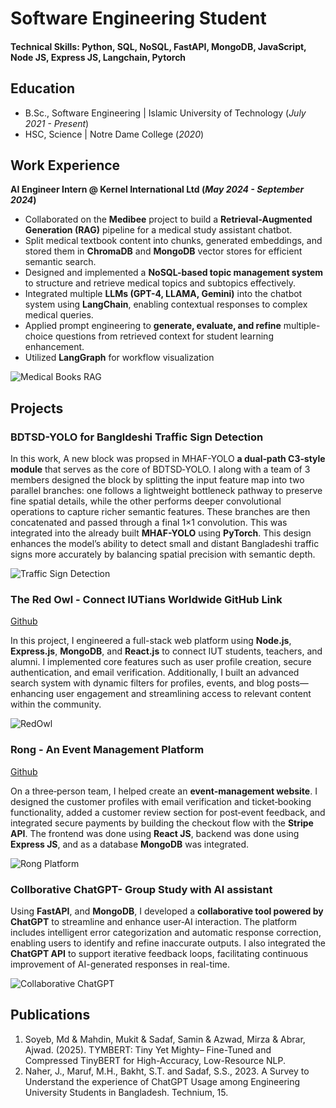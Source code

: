 # Software Engineering Student

#### Technical Skills: Python, SQL, NoSQL, FastAPI, MongoDB, JavaScript, Node JS, Express JS, Langchain, Pytorch

## Education			        		
- B.Sc., Software Engineering | Islamic University of Technology (_July 2021 - Present_)
- HSC, Science                |         Notre Dame College               (_2020_)
  
## Work Experience
**AI Engineer Intern @ Kernel International Ltd (_May 2024 - September 2024_)**
- Collaborated on the **Medibee** project to build a **Retrieval-Augmented Generation (RAG)** pipeline for a medical study assistant chatbot.  
- Split medical textbook content into chunks, generated embeddings, and stored them in **ChromaDB** and **MongoDB** vector stores for efficient semantic search.  
- Designed and implemented a **NoSQL-based topic management system** to structure and retrieve medical topics and subtopics effectively.  
- Integrated multiple **LLMs (GPT-4, LLAMA, Gemini)** into the chatbot system using **LangChain**, enabling contextual responses to complex medical queries.  
- Applied prompt engineering to **generate, evaluate, and refine** multiple-choice questions from retrieved context for student learning enhancement.  
- Utilized **LangGraph** for workflow visualization   

![Medical Books RAG](/assets/img/Medibee_AI.png)

## Projects
### BDTSD-YOLO for Bangldeshi Traffic Sign Detection

In this work, A new block was propsed in MHAF-YOLO **a dual‑path C3‑style module** that serves as the core of BDTSD‑YOLO. I along with a team of 3 members designed the block by splitting the input feature map into two parallel branches: one follows a lightweight bottleneck pathway to preserve fine spatial details, while the other performs deeper convolutional operations to capture richer semantic features. These branches are then concatenated and passed through a final 1×1 convolution. This was integrated into the already built **MHAF-YOLO**  using **PyTorch**. This design enhances the model’s ability to detect small and distant Bangladeshi traffic signs more accurately by balancing spatial precision with semantic depth.


![Traffic Sign Detection](/assets/img/Traffic_Sign.png)

### The Red Owl - Connect IUTians Worldwide GitHub Link
[Github](https://github.com/Samin-Sadaf7/TheRedOwl.git)

In this project, I engineered a full-stack web platform using **Node.js**, **Express.js**, **MongoDB**, and **React.js** to connect IUT students, teachers, and alumni. I implemented core features such as user profile creation, secure authentication, and email verification. Additionally, I built an advanced search system with dynamic filters for profiles, events, and blog posts—enhancing user engagement and streamlining access to relevant content within the community.

![RedOwl](/assets/img/redowl.png)

### Rong - An Event Management Platform
[Github](https://github.com/Samin-Sadaf7/Rong---An-event-management-system.git)

On a three‑person team, I helped create an **event‑management website**. I designed the customer profiles with email verification and ticket‑booking functionality, added a customer review section for post‑event feedback, and integrated secure payments by building the checkout flow with the **Stripe API**. The frontend was done using **React JS**, backend was done using **Express JS**, and as a database **MongoDB** was integrated. 

![Rong Platform](/assets/img/rong.png)

### Collborative ChatGPT- Group Study with AI assistant

Using **FastAPI**, and **MongoDB**, I developed a **collaborative tool powered by ChatGPT** to streamline and enhance user‑AI interaction. The platform includes intelligent error categorization and automatic response correction, enabling users to identify and refine inaccurate outputs. I also integrated the **ChatGPT API** to support iterative feedback loops, facilitating continuous improvement of AI-generated responses in real-time.

![Collaborative ChatGPT](/assets/img/CollaborativeGPT.png)


## Publications
1. Soyeb, Md & Mahdin, Mukit & Sadaf, Samin & Azwad, Mirza & Abrar, Ajwad. (2025). TYMBERT: Tiny Yet Mighty– Fine-Tuned and Compressed TinyBERT for High-Accuracy, Low-Resource NLP. 
2. Naher, J., Maruf, M.H., Bakht, S.T. and Sadaf, S.S., 2023. A Survey to Understand the experience of ChatGPT Usage among Engineering University Students in Bangladesh. Technium, 15.


